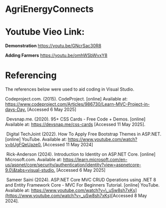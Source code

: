 # AgriEnergyConnects

# Youtube Vieo Link:

**Demonstration**
https://youtu.be/GNcrSac30R8


**Adding Farmers**
https://youtu.be/omhWSbWvxY8




# Referencing

The references below were used to aid coding in Visual Studio.


Codeproject.com. (2015). CodeProject. \[online] Available at: <https://www.codeproject.com/Articles/986730/Learn-MVC-Project-in-days-Day.> [Accessed 6 May 2025]


‌
Devsnap.me. (2020). 95+ CSS Cards - Free Code + Demos. \[online] Available at: <https://devsnap.me/css-cards> [Accessed 11 May 2025].


‌
Digital TechJoint (2022). How To Apply Free Bootstrap Themes in ASP.NET. \[online] YouTube. Available at: <https://www.youtube.com/watch?v=bUgFQeUaze0.> [Accessed 11 May 2024]


‌
Rick-Anderson (2024). Introduction to Identity on ASP.NET Core. \[online] Microsoft.com. Available at: <https://learn.microsoft.com/en-us/aspnet/core/security/authentication/identity?view=aspnetcore-9.0\&tabs=visual-studio.> [Accessed 6 May 2025]


‌
Sameer Saini (2024). ASP.NET Core MVC CRUD Operations using .NET 8 and Entity Framework Core - MVC For Beginners Tutorial. \[online] YouTube. Available at: <https://www.youtube.com/watch?v=\_uSw8sh7xKs](https://www.youtube.com/watch?v=_uSw8sh7xKs)>[Accessed 8 May 2024].


